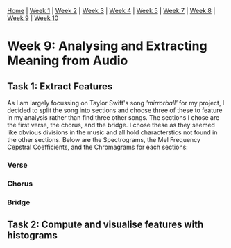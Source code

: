 [Home](README.md) | [Week 1](week1.md) | [Week 2](week2.md) | [Week 3](week3.md) | [Week 4](week4.md) | [Week 5](week5.md) | [Week 7](week7.md) | [Week 8](week8.md) | [Week 9](week9.md) | [Week 10](week10.md)

# Week 9: Analysing and Extracting Meaning from Audio
## Task 1: Extract Features
As I am largely focussing on Taylor Swift's song *'mirrorball'* for my project, I decided to split the song into  sections and choose three of these to feature in my analysis rather than find three other songs. The sections I chose are the first verse, the chorus, and the bridge. I chose these as they seemed like obvious divisions in the music and all hold characterstics not found in the other sections. Below are the Spectrograms, the Mel Frequency Cepstral Coefficients, and the Chromagrams for each sections:
### Verse
### Chorus
### Bridge

## Task 2: Compute and visualise features with histograms
###
